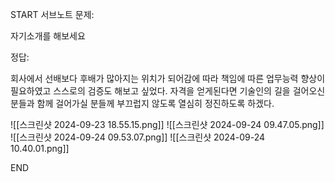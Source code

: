 START
서브노트
문제:

자기소개를 해보세요

정답:





회사에서 선배보다 후배가 많아지는 위치가 되어감에 따라 책임에 따른 업무능력 향상이 필요하였고 스스로의 검증도 해보고 싶었다. 자격을 얻게된다면 기술인의 길을 걸어오신 분들과 함께 걸어가실 분들께 부끄럽지 않도록 열심히 정진하도록 하겠다.



![[스크린샷 2024-09-23 18.55.15.png]]
![[스크린샷 2024-09-24 09.47.05.png]]
![[스크린샷 2024-09-24 09.53.07.png]]
![[스크린샷 2024-09-24 10.40.01.png]]
<!--ID: 1727166756909-->
END